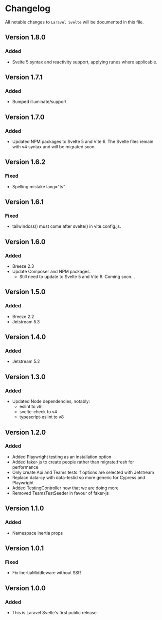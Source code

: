 # Changelog

All notable changes to `Laravel Svelte` will be documented in this file.

## Version 1.8.0

### Added

-   Svelte 5 syntax and reactivity support, applying runes where applicable.

## Version 1.7.1

### Added

-   Bumped illuminate/support

## Version 1.7.0

### Added

-   Updated NPM packages to Svelte 5 and Vite 6. The Svelte files remain with v4 syntax and will be migrated soon.

## Version 1.6.2

### Fixed

-   Spelling mistake lang="ts"

## Version 1.6.1

### Fixed

-   tailwindcss() must come after svelte() in vite.config.js.

## Version 1.6.0

### Added
-   Breeze 2.3
-   Update Composer and NPM packages.
    -   Still need to update to Svelte 5 and Vite 6. Coming soon...

## Version 1.5.0

### Added
-   Breeze 2.2
-   Jetstream 5.3

## Version 1.4.0

### Added
-   Jetstream 5.2

## Version 1.3.0

### Added
-   Updated Node dependencies, notably:
    -   eslint to v9
    -   svelte-check to v4
    -   typescript-eslint to v8

## Version 1.2.0

### Added
-   Added Playwright testing as an installation option
-   Added faker-js to create people rather than migrate:fresh for performance
-   Only create Api and Teams tests if options are selected with Jetstream
-   Replace data-cy with data-testid so more generic for Cypress and Playwright
-   Added TestingController now that we are doing more
-   Removed TeamsTestSeeder in favour of faker-js

## Version 1.1.0

### Added
-   Namespace inertia props

## Version 1.0.1

### Fixed
-   Fix InertiaMiddleware without SSR

## Version 1.0.0

### Added
-   This is Laravel Svelte's first public release.
